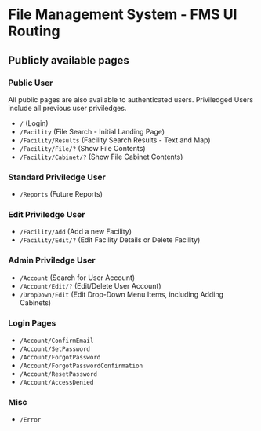 # File Management System - FMS UI Routing

## Publicly available pages

### Public User

All public pages are also available to authenticated users.
Priviledged Users include all previous user priviledges.

- `/` (Login)
- `/Facility` (File Search - Initial Landing Page)
- `/Facility/Results` (Facility Search Results - Text and Map)
- `/Facility/File/?` (Show File Contents)
- `/Facility/Cabinet/?` (Show File Cabinet Contents)

### Standard Priviledge User

- `/Reports` (Future Reports)

### Edit Priviledge User

- `/Facility/Add` (Add a new Facility)
- `/Facility/Edit/?` (Edit Facility Details or Delete Facility)

### Admin Priviledge User

- `/Account` (Search for User Account)
- `/Account/Edit/?` (Edit/Delete User Account)
- `/DropDown/Edit` (Edit Drop-Down Menu Items, including Adding Cabinets)

### Login Pages

- `/Account/ConfirmEmail`
- `/Account/SetPassword`
- `/Account/ForgotPassword`
- `/Account/ForgotPasswordConfirmation`
- `/Account/ResetPassword`
- `/Account/AccessDenied`

### Misc

- `/Error`
